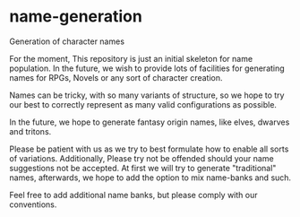 # name-generation
Generation of character names

For the moment, This repository is just an initial skeleton for name population.
In the future, we wish to provide lots of facilities for generating names for RPGs, Novels or any sort of character creation.

Names can be tricky, with so many variants of structure, so we hope to try our best to correctly represent as many valid configurations as possible.

In the future, we hope to generate fantasy origin names, like elves, dwarves and tritons.

Please be patient with us as we try to best formulate how to enable all sorts of variations. Additionally, Please try not be offended should your name suggestions not be accepted. At first we will try to generate "traditional" names, afterwards, we hope to add the option to mix name-banks and such.

Feel free to add additional name banks, but please comply with our conventions. 